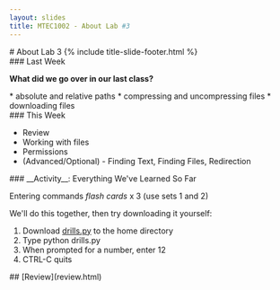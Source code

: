 ```yaml
---
layout: slides
title: MTEC1002 - About Lab #3
---
```


<section markdown="block" class="title-slide">
# About Lab 3
{% include title-slide-footer.html %}
</section>

<section markdown="block">
### Last Week

__What did we go over in our last class?__

<div class="incremental" markdown="block">
* absolute and relative paths
* compressing and uncompressing files
* downloading files
</div>
</section>


<section markdown="block">
### This Week

* Review
* Working with files
* Permissions
* (Advanced/Optional) - Finding Text, Finding Files, Redirection
</section>


<section markdown="block">
### __Activity__: Everything We've Learned So Far

Entering commands _flash cards_ x 3 (use sets 1 and 2)

We'll do this together, then try downloading it yourself:

1. Download [drills.py](drills.py) to the home directory
2. Type python drills.py
3. When prompted for a number, enter 12
4. CTRL-C quits
</section>

<section markdown="block">
## [Review](review.html)
</section>

